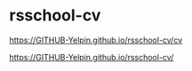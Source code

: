 # rsschool-cv
https://GITHUB-Yelpin.github.io/rsschool-cv/cv

https://GITHUB-Yelpin.github.io/rsschool-cv/

